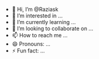 - 👋 Hi, I’m @Raziask
- 👀 I’m interested in ...
- 🌱 I’m currently learning ...
- 💞️ I’m looking to collaborate on ...
- 📫 How to reach me ...
- 😄 Pronouns: ...
- ⚡ Fun fact: ...

<!---
Raziask/Raziask is a ✨ special ✨ repository because its `README.md` (this file) appears on your GitHub profile.
You can click the Preview link to take a look at your changes.
--->
